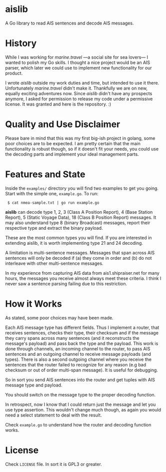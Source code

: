# aislib #

A Go library to read AIS sentences and decode AIS messages.

# History

While I was working for _marine.travel_ —a social site for sea lovers— I wanted to polish my Go
skills. I thought a nice project would be an AIS parser, which later we could use to implement
new functionality for our product.

I wrote _aislib_ outside my work duties and time, but intended to use it there. Unfortunately
_marine.travel_ didn't make it. Thankfully we are on new, equally exciting adventures now. Since
_aislib_ didn't have any prospects anymore, I asked for permission to release my code under a
permissive license. It was granted and here is the repository. :)

# Quality and Use Disclaimer

Please bare in mind that this was my first big-ish project in golang, some poor choices are to
be expected. I am pretty certain that the main functionality is robust though, so if it doesn't
fit your needs, you could use the decoding parts and implement your ideal management parts.

# Features and State

Inside the `examples/` directory you will find two examples to get you going. Start with the
simple one, `example.go`. To run:

     $ cat nmea-sample.txt | go run example.go

**aislib** can decode type 1, 2, 3 (Class A Position Report), 4 (Base Station Report),
5 (Static Voyage Data), 18 (Class B Position Report) messages. It may also understand type 8
(binary Broadcast) messages, report their respective type and extract the binary payload.

These are the most common types you will find. If you are interested in extending aislib, it is
worth implementing type 21 and 24 decoding.

A limitation is multi-sentence messages. Messages that span across AIS sentences will only be
decoded if (a) they come in order and (b) do not interleave with other multi-sentence messages.

In my experience from capturing AIS data from ais1.shipraiser.net for many hours, the messages
you receive almost always meet these criteria. I think I never saw a sentence parsing failing
due to this restriction.

# How it Works

As stated, some poor choices may have been made.

Each AIS message type has different fields. Thus I implement a router, that receives sentences,
checks their type, their checksum and if the message they carry spans across many sentences
(and it reconstructs the message's payload) and pass back the type and the payload. This work
is done through channels, an incoming channel to the router, to pass AIS sentences and an
outgoing channel to receive message payloads (and types). There is also a second outgoing
channel where you receive the sentences that the router failed to recognize for any reason
(e.g bad checksum or out of order multi-span message). It is useful for debugging.

So in sort you send AIS sentences into the router and get tuples with AIS message type and
payload.

You should switch on the message type to the proper decoding function.

In retrospect, now I know that I could return just the message and let you use type assertion.
This wouldn't change much though, as again you would need a select statement to deal with the
result.

Check `example.go` to understand how the router and decoding function works.

# License

Check `LICENSE` file. In sort it is GPL3 or greater.

